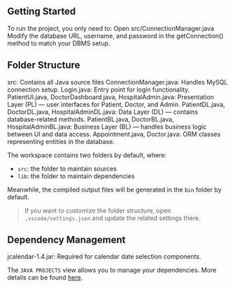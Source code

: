 ## Getting Started

To run the project, you only need to:
Open src/ConnectionManager.java
Modify the database URL, username, and password in the getConnection() method to match your DBMS setup.

## Folder Structure
src: Contains all Java source files
ConnectionManager.java: Handles MySQL connection setup.
Login.java: Entry point for login functionality.
PatientUI.java, DoctorDashboard.java, HospitalAdmin.java: Presentation Layer (PL) — user interfaces for Patient, Doctor, and Admin.
PatientDL.java, DoctorDL.java, HospitalAdminDL.java: Data Layer (DL) — contains database-related methods.
PatientBL.java, DoctorBL.java, HospitalAdminBL.java: Business Layer (BL) — handles business logic between UI and data access.
Appointment.java, Doctor.java: ORM classes representing entities in the database.

The workspace contains two folders by default, where:

- `src`: the folder to maintain sources
- `lib`: the folder to maintain dependencies

Meanwhile, the compiled output files will be generated in the `bin` folder by default.

> If you want to customize the folder structure, open `.vscode/settings.json` and update the related settings there.

## Dependency Management
jcalendar-1.4.jar: Required for calendar date selection components.

The `JAVA PROJECTS` view allows you to manage your dependencies. More details can be found [here](https://github.com/microsoft/vscode-java-dependency#manage-dependencies).
